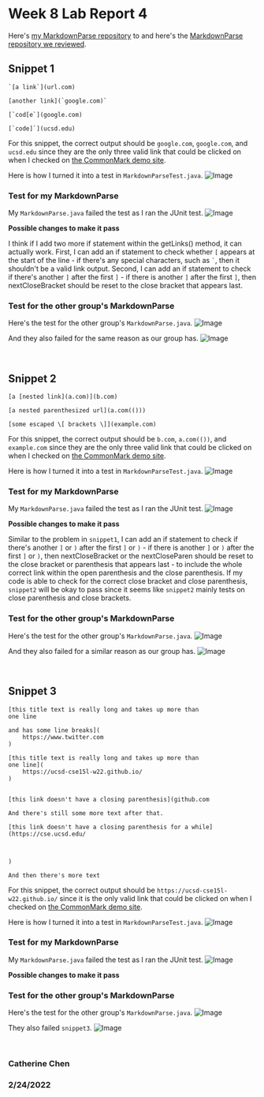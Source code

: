 # Week 8 Lab Report 4
Here's [my MarkdownParse repository](https://github.com/CATHCHEN014/markdown-parse)
to and here's the [MarkdownParse repository we reviewed](https://github.com/sallada1/markdown-parse).

## Snippet 1
```
`[a link`](url.com)

[another link](`google.com)`

[`cod[e`](google.com)

[`code]`](ucsd.edu)
```
For this snippet, the correct output should be ```google.com```, 
```google.com```, and ```ucsd.edu``` since they are the only three 
valid link that could be clicked on when I checked on 
[the CommonMark demo site](https://spec.commonmark.org/dingus/).

Here is how I turned it into a test in ```MarkdownParseTest.java```.
![Image](snippet1My.png)

### Test for my MarkdownParse
My ```MarkdownParse.java``` failed the test as I ran the JUnit test.
![Image](snippet1fail.png)

**Possible changes to make it pass**

I think if I add two more if statement within the getLinks() method, it can 
actually work. First, I can add an if statement to check whether ```[``` appears 
at the start of the line - if there's any special characters, such as ``` ` ```, 
then it shouldn't be a valid link output. Second, I can add an if statement to check 
if there's another ```]``` after the first ```]``` - if there is another ```]``` after the first 
```]```, then nextCloseBracket should be reset to the close bracket that appears last.

### Test for the other group's MarkdownParse
Here's the test for the other group's ```MarkdownParse.java```.
![Image](snippet1O.png)

And they also failed for the same reason as our group has.
![Image](snippet1OF.png)


<br/>

## Snippet 2
```
[a [nested link](a.com)](b.com)

[a nested parenthesized url](a.com(()))

[some escaped \[ brackets \]](example.com)
```
For this snippet, the correct output should be ```b.com```, 
```a.com(())```, and ```example.com``` since they are the only three 
valid link that could be clicked on when I checked on 
[the CommonMark demo site](https://spec.commonmark.org/dingus/).

Here is how I turned it into a test in ```MarkdownParseTest.java```.
![Image](snippet2My.png)

### Test for my MarkdownParse
My ```MarkdownParse.java``` failed the test as I ran the JUnit test.
![Image](snippet2fail.png)

**Possible changes to make it pass**

Similar to the problem in ```snippet1```, I can add an if statement to check 
if there's another ```]``` or ```)``` after the first ```]``` 
or ```)``` - if there is another ```]``` or ```)``` after the first 
```]``` or ```)```, then nextCloseBracket or the nextCloseParen 
should be reset to the close bracket or parenthesis that appears last - 
to include the whole correct link within the open parenthesis and the close parenthesis.
If my code is able to check for the correct close bracket and close parenthesis, ```snippet2``` 
will be okay to pass since it seems like ```snippet2``` mainly tests on close parenthesis and 
close brackets.

### Test for the other group's MarkdownParse
Here's the test for the other group's ```MarkdownParse.java```.
![Image](snippet2O.png)

And they also failed for a similar reason as our group has.
![Image](snippet2OF.png)

<br/>

## Snippet 3
```
[this title text is really long and takes up more than 
one line

and has some line breaks](
    https://www.twitter.com
)

[this title text is really long and takes up more than 
one line](
    https://ucsd-cse15l-w22.github.io/
)


[this link doesn't have a closing parenthesis](github.com

And there's still some more text after that.

[this link doesn't have a closing parenthesis for a while](https://cse.ucsd.edu/



)

And then there's more text
```

For this snippet, the correct output should be ```https://ucsd-cse15l-w22.github.io/``` 
since it is the only valid link that could be clicked on when I checked on 
[the CommonMark demo site](https://spec.commonmark.org/dingus/).

Here is how I turned it into a test in ```MarkdownParseTest.java```.
![Image](snippet3My.png)

### Test for my MarkdownParse
My ```MarkdownParse.java``` failed the test as I ran the JUnit test.
![Image](snippet3fail.png)

**Possible changes to make it pass**


### Test for the other group's MarkdownParse
Here's the test for the other group's ```MarkdownParse.java```.
![Image](snippet3O.png)

They also failed ```snippet3```.
![Image](snippet3OF.png)


<br/>

### Catherine Chen
### 2/24/2022
